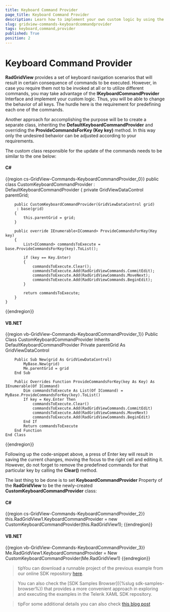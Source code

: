 ```yaml
---
title: Keyboard Command Provider
page_title: Keyboard Command Provider
description: Learn how to implement your own custom logic by using the Keyboard Command Provider in RadGridView - Telerik's {{ site.framework_name }} DataGrid.
slug: gridview-commands-keyboardcommandprovider
tags: keyboard,command,provider
published: True
position: 2
---
```


# Keyboard Command Provider


__RadGridView__ provides a set of keyboard navigation scenarios that will result in certain consequence of commands to be executed. However, in case you require them not to be invoked at all or to utilize different commands, you may take advantage of the __IKeyboardCommandProvider__ Interface and implement your custom logic. 
Thus, you will be able to change the behavior of all keys. The hurdle here is the requirement for predefining each one of the commands. 
        

Another approach for accomplishing the purpose will be to create a separate class, inheriting the __DefaultKeyboardCommandProvider__ and overriding the __ProvideCommandsForKey (Key key)__ method. In this way only the undesired behavior can be adjusted according to your requirements.
        

The custom class responsible for the update of the commands needs to be similar to the one below:
        

#### __C#__

{{region cs-GridView-Commands-KeyboardCommandProvider_0}}
	public class CustomKeyboardCommandProvider : DefaultKeyboardCommandProvider
	{
	    private GridViewDataControl parentGrid;
	
	    public CustomKeyboardCommandProvider(GridViewDataControl grid)
	     : base(grid)
	    {
	        this.parentGrid = grid;
	    }
	
	    public override IEnumerable<ICommand> ProvideCommandsForKey(Key key)
	    {
	        List<ICommand> commandsToExecute = base.ProvideCommandsForKey(key).ToList();
	
	        if (key == Key.Enter)
	        {
	            commandsToExecute.Clear();
	            commandsToExecute.Add(RadGridViewCommands.CommitEdit);
	            commandsToExecute.Add(RadGridViewCommands.MoveNext);
	            commandsToExecute.Add(RadGridViewCommands.BeginEdit);
	        }
	
	        return commandsToExecute;
	    }
	}
{{endregion}}

#### __VB.NET__

{{region vb-GridView-Commands-KeyboardCommandProvider_1}}
	Public Class CustomKeyboardCommandProvider
	    Inherits DefaultKeyboardCommandProvider
	    Private parentGrid As GridViewDataControl
	
	    Public Sub New(grid As GridViewDataControl)
	        MyBase.New(grid)
	        Me.parentGrid = grid
	    End Sub
	
	    Public Overrides Function ProvideCommandsForKey(key As Key) As IEnumerable(Of ICommand)
	        Dim commandsToExecute As List(Of ICommand) = MyBase.ProvideCommandsForKey(key).ToList()
	        If key = Key.Enter Then
	            commandsToExecute.Clear()
	            commandsToExecute.Add(RadGridViewCommands.CommitEdit)
	            commandsToExecute.Add(RadGridViewCommands.MoveNext)
	            commandsToExecute.Add(RadGridViewCommands.BeginEdit)
	        End If
	        Return commandsToExecute
	    End Function
	End Class
{{endregion}}


Following up the code-snippet above, a press of Enter key will result in saving the current changes,
moving the focus to the right cell and editing it. However, do not forget to remove the predefined
commands for that particular key by calling the __Clear()__ method.
        

The last thing to be done is to set __KeyboardCommandProvider__ Property of the __RadGridView__ to be the newly-created __CustomKeyboardCommandProvider__ class:
        

#### __C#__

{{region cs-GridView-Commands-KeyboardCommandProvider_2}}
	this.RadGridView1.KeyboardCommandProvider = new CustomKeyboardCommandProvider(this.RadGridView1);
{{endregion}}



#### __VB.NET__

{{region vb-GridView-Commands-KeyboardCommandProvider_3}}
	Me.RadGridView1.KeyboardCommandProvider = New CustomKeyboardCommandProvider(Me.RadGridView1)
{{endregion}}


>tipYou can download a runnable project of the previous example from our online SDK repository [here](https://github.com/telerik/xaml-sdk/tree/master/GridView/CustomKeyboardCommandProvider).
          
>You can also check the [SDK Samples Browser]({%slug sdk-samples-browser%}) that provides a more convenient approach in exploring and executing the examples in the Telerik XAML SDK repository. 

>tipFor some additional details you can also check [this blog post](http://blogs.telerik.com/xamlteam/posts/10-06-30/how---to-change-the-default-keyboard-behavior-in-radgridview-for-silverlight-wpf.aspx)
